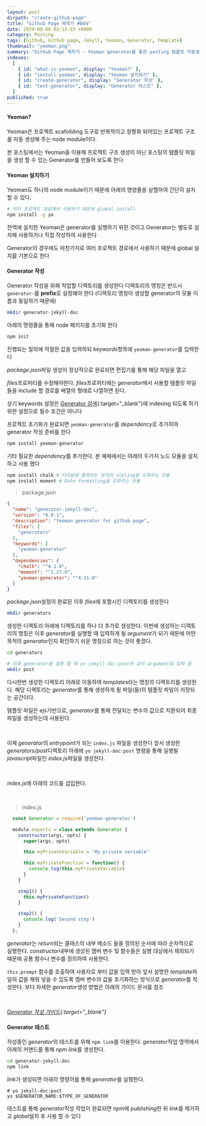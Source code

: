 ```yaml
---
layout: post
dirpath: "create-github-page"
title: "Github Page 제작기 #004"
date: 2020-08-08 02:15:53 +0900
category: Posting
tags: [Github, Github page, Jekyll, Yeoman, Generator, Template]
thumbnail: "yeoman.png"
summary: "Github Page 제작기 - Yeoman generator를 통한 posting 템플릿 자동생성"
indexes:
  [
    { id: "what-is-yeoman", display: "Yeoman?" },
    { id: "install-yeoman", display: "Yeoman 설치하기" },
    { id: "create-generator", display: "Generator 작성" },
    { id: "test-generator", display: "Generator 테스트" },
  ]
published: true
---
```


<h4 id="what-is-yeoman">Yeoman?</h4>

Yeoman은 프로젝트 scafollding 도구로 반복적이고 정형화 되어있는 프로젝트 구조를 자동 생성해 주는 node module이다.

본 포스팅에서는 Yeoman을 이용해 프로젝트 구조 생성이 아닌 포스팅의 템플릿 파일을 생성 할 수 있는 Generator를 만들어 보도록 한다.

<h4 id="install-yeoman">Yeoman 설치하기</h4>
Yeoman도 하나의 node module이기 때문에 아래의 명령줄을 실핼하여 간단히 설치 할 수 있다.

```sh
# 여러 프로젝트 경로에서 사용하기 때문에 global install
npm install -g yo
```

전역에 설치한 Yeoman은 generator를 실행하기 위한 것이고 Generator는 별도로 설치해 사용하거나 직접 작성하여 사용한다

Generator의 경우에도 마찬가지로 여러 프로젝트 경로에서 사용하기 때문에 global 설치를 기본으로 한다

<h4 id="create-generator">Generator 작성</h4>

Generator 작성을 위해 작업할 디렉토리를 생성한다 디렉토리의 명칭은 반드시 `generator-`를 **prefix**로 설정해야 한다 (디렉토리 명칭이 생성할 generator의 모듈 이름과 동일하기 때문에)

```sh
mkdir generator-jekyll-doc
```

아래의 명령줄을 통해 node 패키지를 초기화 한다

```sh
npm init
```

진행되는 질의에 적절한 값을 입력하되 *keywords*항목에 `yeoman-generator`를 입력한다

*package.json*파일 생성이 정상적으로 완료되면 편집기를 통해 해당 파일을 열고 

*files*프로퍼티를 수정해야한다. *files*프로퍼티에는 *generator*에서 사용할 템플릿 파일들을 include 할 경로를 배열의 형태로 나열하면 된다.

상기 keywords 설정은 [Generator 검색](https://yeoman.io/generators){:target="_blank"}에 indexing 되도록 하기 위한 설정으로 필수 조건은 아니다

프로젝트 초기화가 완료되면 `yeoman-generator`를 *dependency*로 추가하여 generator 작성 준비를 한다

```sh
npm install yeoman-generator
```

기타 필요한 *dependency*를 추가한다. 본 예제에서는 아래의 두가지 노드 모듈을 설치하고 사용 했다

```sh
npm install chalk # 터미널에 출력되는 문자의 styling을 도와주는 모듈
npm install moment # Date formatting을 도와주는 모듈
```

>package.json

```json
{
  "name": "generator-jekyll-doc",
  "version": "0.0.1",
  "description": "Yeoman generator for github page",
  "files": [
    "generators"
  ],
  "keywords": [
    "yeoman-generator"
  ],
  "dependencies": {
    "chalk": "^4.1.0",
    "moment": "^2.27.0",
    "yeoman-generator": "^4.11.0"
  }
}
```

*package.json*설정이 완료된 이후 *files*에 포함시킨 디렉토리를 생성한다

```sh
mkdir generators
```

생성한 디렉토리 아래에 디렉토리를 하나 더 추가로 생성한다. 이번에 생성하는 디렉토리의 명칭은 이후 *generator*를 실행할 때 입력하게 될 *argument*가 되기 때문에 어떤 목적의 *generator*인지 확인하기 쉬운 명칭으로 하는 것이 좋겠다.

```sh
cd generators

# 이후 generator를 실행 할 때 yo jekyll-doc:post와 같이 argument로 입력 됨
mkdir post 
```

다시한번 생성한 디렉토리 아래로 이동하여 *templates*라는 명칭의 디렉토리를 생성한다. 해당 디렉토리는 *generator*를 통해 생성하게 될 파일(들)의 템플릿 파일이 저장되는 공간이다.

템플릿 파일은 *ejs*기반으로, *generator*를 통해 전달되는 변수의 값으로 치환되어 최종 파일을 생성하는데 사용된다.

<br>

이제 *generator*의 *entrypoint*가 되는 `index.js` 파일을 생성한다 앞서 생성한 *generators/post*디렉토리 아래에 `yo jekyll-doc:post` 명령을 통해 실행될 *javascript*파일인 *index.js*파일을 생성한다.

<br>

*index.js*에 아래의 코드를 삽입한다.

<br>

>index.js

```javascript
  const Generator = require('yeoman-generator')

  module.exports = class extends Generator {
    constructor(args, opts) {
      super(args, opts)

      this.myPrivateVariable = 'My private variable'

      this.myPrivateFunction = function() {
        console.log(this.myPrivateVariable)
      }
    }

    step1() {
      this.myPrivateFunction()
    }

    step2() {
      console.log('Second step')
    }
  };
```

*generator*는 *return*되는 클래스의 내부 메소드 들을 정의된 순서에 따라 순차적으로 실행한다. *constructor*내부에 생성된 멤버 변수 및 함수들은 실행 대상에서 제외되기 때문에 공통 함수나 변수를 정의하여 사용한다.

`this.prompt` 함수를 호출하여 사용자로 부터 값을 입력 받아 앞서 설명한 *template*파일의 값을 채워 넣을 수 있도록 멤버 변수의 값을 초기화하는 방식으로 *generator*를 작성한다. 보다 자세한 *generator*생성 방법은 아래의 가이드 문서를 참조

<br>

*[Generator 작성 가이드](https://yeoman.io/authoring/index.html){:target="_blank"}*

<h4 id="test-generator">Generator 테스트</h4>

작성중인 *generator*의 테스트를 위해 `npm link`를 이용한다. *generator*작업 영역에서 아래의 커맨드를 통해 *npm link*를 생성한다.

```sh
cd generator-jekyll-doc
npm link
```

*link*가 생성되면 아래의 명령어를 통해 *generator*를 실행한다.
```
# yo jekyll-doc:post
yo $GENERATOR_NAME:$TYPE_OF_GENERATOR
```

테스트를 통해 *generator*작성 작업이 완료되면 *npm*에 *publishing*한 뒤 *link*를 제거하고 *global*설치 후 사용 할 수 있다
